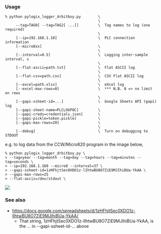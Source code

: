 ### Usage

    % python pylogix_logger_drbitboy.py        \
                                               \
         --tag=TAG0[ --tag=TAG2[ ...]]         \  Tag names to log (one required)
                                               \
         [--ip=192.168.1.10]                   \  PLC connection information
         [--micro8xx]                          \
                                               \
         [--interval=0.5]                      \  Logging inter-sample interval, s
                                               \
         [--flat-ascii=path.txt]               \  Flat ASCII log
                                               \
         [--flat-csv=path.csv]                 \  CSV Flat ASCII log
                                               \
         [--excel=path.xlsx]                   \  eXcel log
         [--excel-max-rows=0]                  \  *** N.B. 0 => no limit on rows
                                               \
         [--gapi-ssheet-id=...]                \  Google Sheets API (gapi) log
         [--gapi-sheet-name=PLCLOGPOC]         \
         [--gapi-creds=credentials.json]       \
         [--gapi-pickle=token.pickle]          \
         [--gapi-max-rows=20]                  \
                                               \
         [--debug]                             \  Turn on debugging to STDOUT


e.g. to log data from the CCW/Micro820 program in the image below,

    % python pylogix_logger_drbitboy.py \
    > --tag=year --tag=month --tag=day --tag=hours --tag=minutes --tag=seconds \
    > --ip=192.168.1.160 --micro8 --interval=37 \
    > --gapi-ssheet-id=1zHFhjtSec0XDO1z-lIhtwBU8O7ZiE9MJIhiBUa-YkAA \
    > --gapi-max-rows=25
    > --flat-ascii=/dev/stdout \

![](https://github.com/drbitboy/pylogix_logger/raw/master/images/pylogix_logger_ccw.png)

### See also

* https://docs.google.com/spreadsheets/d/1zHFhjtSec0XDO1z-lIhtwBU8O7ZiE9MJIhiBUa-YkAA/
  * That string, 1zHFhjtSec0XDO1z-lIhtwBU8O7ZiE9MJIhiBUa-YkAA, is the ... in --gapi-ssheet-id-... above
